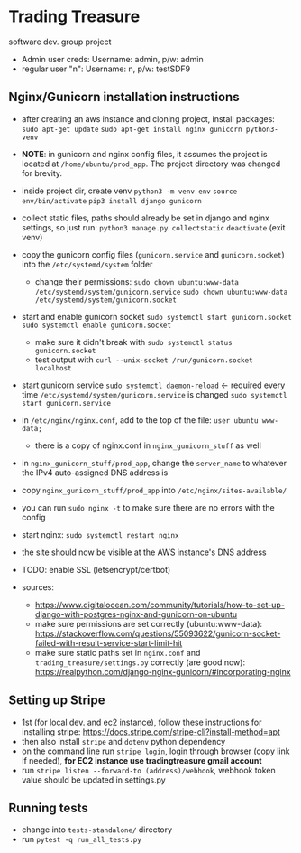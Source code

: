 # Trading Treasure

software dev. group project

- Admin user creds: Username: admin, p/w: admin
- regular user "n": Username: n, p/w: testSDF9

## Nginx/Gunicorn installation instructions
- after creating an aws instance and cloning project, install packages:
    `sudo apt-get update`
    `sudo apt-get install nginx gunicorn python3-venv`
- **NOTE**: in gunicorn and nginx config files, it assumes the project is located at `/home/ubuntu/prod_app`. The project directory was changed for brevity.
- inside project dir, create venv
    `python3 -m venv env`
    `source env/bin/activate`
    `pip3 install django gunicorn`
- collect static files, paths should already be set in django and nginx settings, so  just run:
    `python3 manage.py collectstatic`
    `deactivate` (exit venv)
- copy the gunicorn config files (`gunicorn.service` and `gunicorn.socket`) into the `/etc/systemd/system` folder
    - change their permissions:
        `sudo chown ubuntu:www-data /etc/systemd/system/gunicorn.service`
        `sudo chown ubuntu:www-data /etc/systemd/system/gunicorn.socket`
        
- start and enable gunicorn socket
    `sudo systemctl start gunicorn.socket`
    `sudo systemctl enable gunicorn.socket`
    - make sure it didn't break with `sudo systemctl status gunicorn.socket`
    - test output with `curl --unix-socket /run/gunicorn.socket localhost`
- start gunicorn service
    `sudo systemctl daemon-reload` <- required every time `/etc/systemd/system/gunicorn.service` is changed
    `sudo systemctl start gunicorn.service`
- in `/etc/nginx/nginx.conf`, add to the top of the file: `user ubuntu www-data;`
    - there is a copy of nginx.conf in `nginx_gunicorn_stuff` as well
- in `nginx_gunicorn_stuff/prod_app`, change the `server_name` to whatever the IPv4 auto-assigned DNS address is
- copy `nginx_gunicorn_stuff/prod_app` into `/etc/nginx/sites-available/`
- you can run `sudo nginx -t` to make sure there are no errors with the config
- start nginx: `sudo systemctl restart nginx`
- the site should now be visible at the AWS instance's DNS address

- TODO: enable SSL (letsencrypt/certbot)
- sources:
    - https://www.digitalocean.com/community/tutorials/how-to-set-up-django-with-postgres-nginx-and-gunicorn-on-ubuntu
    - make sure permissions are set correctly (ubuntu:www-data): https://stackoverflow.com/questions/55093622/gunicorn-socket-failed-with-result-service-start-limit-hit
    - make sure static paths set in `nginx.conf` and `trading_treasure/settings.py` correctly (are good now): https://realpython.com/django-nginx-gunicorn/#incorporating-nginx

## Setting up Stripe
- 1st (for local dev. and ec2 instance), follow these instructions for installing stripe: https://docs.stripe.com/stripe-cli?install-method=apt 
- then also install `stripe` and `dotenv` python dependency
- on the command line run `stripe login`, login through browser (copy link if needed), **for EC2 instance use tradingtreasure gmail account**
- run `stripe listen --forward-to (address)/webhook`, webhook token value should be updated in settings.py

## Running tests
- change into `tests-standalone/` directory
- run `pytest -q run_all_tests.py`